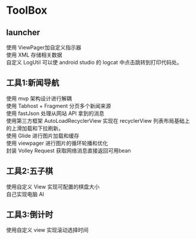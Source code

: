 # ToolBox  
## launcher  
使用 ViewPager加自定义指示器  
使用 XML 存储相关数据  
自定义 LogUtil 可以使 android studio 的 logcat 中点击跳转到打印代码处。  
## 工具1:新闻导航  
使用 mvp 架构设计进行解耦  
使用 Tabhost + Fragment 分页多个新闻来源  
使用 fastJson 处理从网站 API 拿到的消息  
使用第三方框架 AutoLoadRecyclerView 实现在 recyclerView 列表布局基础上的上滑加载和下拉刷新。  
使用 Glide 进行图片加载和缓存  
使用 viewpager 进行图片的循环轮播和优化  
封装 Volley Request 获取网络消息直接返回可用bean  
## 工具2:五子棋  
使用自定义 View 实现可配置的棋盘大小  
自己实现电脑 AI  
## 工具3:倒计时  
使用自定义 view 实现滚动选择时间  

